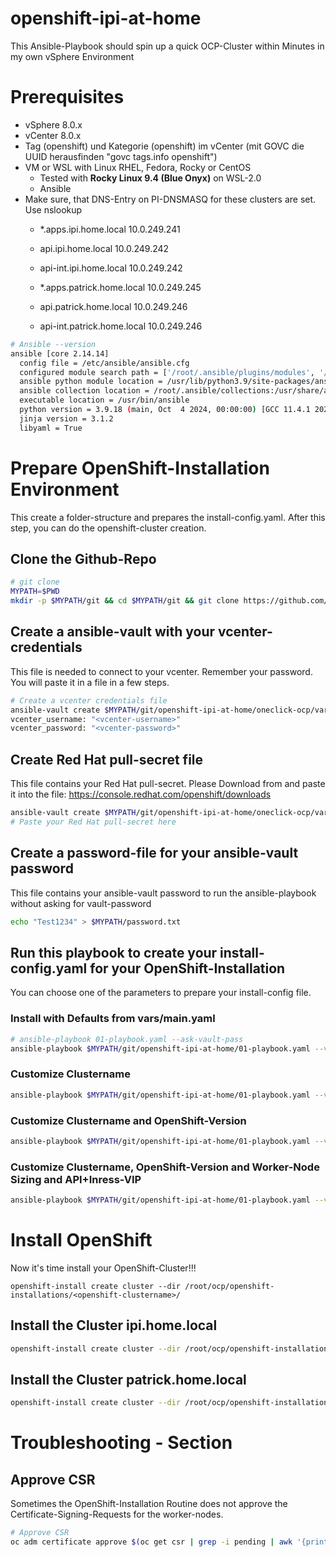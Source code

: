 # openshift-ipi-at-home
This Ansible-Playbook should spin up a quick OCP-Cluster within Minutes in my own vSphere Environment

# Prerequisites
- vSphere 8.0.x
- vCenter 8.0.x
- Tag (openshift) und Kategorie (openshift) im vCenter (mit GOVC die UUID herausfinden "govc tags.info openshift")
- VM or WSL with Linux RHEL, Fedora, Rocky or CentOS
  - Tested with **Rocky Linux 9.4 (Blue Onyx)** on WSL-2.0
  - Ansible
- Make sure, that DNS-Entry on PI-DNSMASQ for these clusters are set. Use nslookup
  - *.apps.ipi.home.local  10.0.249.241
  - api.ipi.home.local 10.0.249.242
  - api-int.ipi.home.local 10.0.249.242
  
  - *.apps.patrick.home.local  10.0.249.245
  - api.patrick.home.local 10.0.249.246
  - api-int.patrick.home.local 10.0.249.246
  

```bash
# Ansible --version
ansible [core 2.14.14]
  config file = /etc/ansible/ansible.cfg
  configured module search path = ['/root/.ansible/plugins/modules', '/usr/share/ansible/plugins/modules']
  ansible python module location = /usr/lib/python3.9/site-packages/ansible
  ansible collection location = /root/.ansible/collections:/usr/share/ansible/collections
  executable location = /usr/bin/ansible
  python version = 3.9.18 (main, Oct  4 2024, 00:00:00) [GCC 11.4.1 20231218 (Red Hat 11.4.1-3)] (/usr/bin/python3)
  jinja version = 3.1.2
  libyaml = True
```

# Prepare OpenShift-Installation Environment
This create a folder-structure and prepares the install-config.yaml. After this step, you can do the openshift-cluster creation.

## Clone the Github-Repo
```bash
# git clone
MYPATH=$PWD
mkdir -p $MYPATH/git && cd $MYPATH/git && git clone https://github.com/Patthecat249/openshift-ipi-at-home.git
```

## Create a ansible-vault with your vcenter-credentials
This file is needed to connect to your vcenter. Remember your password. You will paste it in a file in a few steps.
```bash
# Create a vcenter credentials file
ansible-vault create $MYPATH/git/openshift-ipi-at-home/oneclick-ocp/vars/vcenter_credentials.yaml
vcenter_username: "<vcenter-username>"
vcenter_password: "<vcenter-password>"
```

## Create Red Hat pull-secret file
This file contains your Red Hat pull-secret. Please Download from and paste it into the file:
<https://console.redhat.com/openshift/downloads>
```bash
ansible-vault create $MYPATH/git/openshift-ipi-at-home/oneclick-ocp/vars/pull-secret
# Paste your Red Hat pull-secret here
```

## Create a password-file for your ansible-vault password
This file contains your ansible-vault password to run the ansible-playbook without asking for vault-password
```bash
echo "Test1234" > $MYPATH/password.txt
```

## Run this playbook to create your install-config.yaml for your OpenShift-Installation
You can choose one of the parameters to prepare your install-config file.

### Install with Defaults from vars/main.yaml
```bash
# ansible-playbook 01-playbook.yaml --ask-vault-pass
ansible-playbook $MYPATH/git/openshift-ipi-at-home/01-playbook.yaml --vault-password-file $MYPATH/password.txt
```
### Customize Clustername
```bash
ansible-playbook $MYPATH/git/openshift-ipi-at-home/01-playbook.yaml --vault-password-file $MYPATH/password.txt -e "openshift_clustername=ipi"
```

### Customize Clustername and OpenShift-Version
```bash
ansible-playbook $MYPATH/git/openshift-ipi-at-home/01-playbook.yaml --vault-password-file $MYPATH/password.txt -e "openshift_clustername=patrick" -e "openshift_version=4.16.20"
```

### Customize Clustername, OpenShift-Version and Worker-Node Sizing and API+Inress-VIP
```bash
ansible-playbook $MYPATH/git/openshift-ipi-at-home/01-playbook.yaml --vault-password-file $MYPATH/password.txt -e "openshift_clustername=patrick" -e "openshift_version=4.16.20" -e "worker_node_count=4" -e "worker_cpu=8" -e "worker_memory=16384" -e "worker_disksize=200" -e "openshift_api_vip=10.0.249.245" -e "openshift_ingress_vip=10.0.249.246"
```

# Install OpenShift
Now it's time install your OpenShift-Cluster!!!

`openshift-install create cluster --dir /root/ocp/openshift-installations/<openshift-clustername>/`

## Install the Cluster ipi.home.local
```bash
openshift-install create cluster --dir /root/ocp/openshift-installations/ipi/
```
## Install the Cluster patrick.home.local
```bash
openshift-install create cluster --dir /root/ocp/openshift-installations/patrick/
```

# Troubleshooting - Section
## Approve CSR
Sometimes the OpenShift-Installation Routine does not approve the Certificate-Signing-Requests for the worker-nodes.
```bash
# Approve CSR
oc adm certificate approve $(oc get csr | grep -i pending | awk '{print $1}')
```